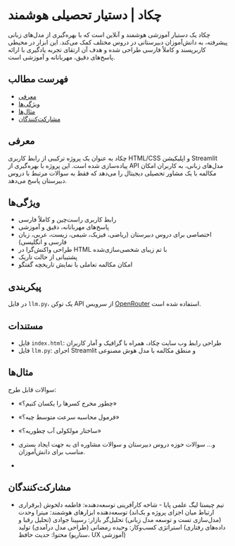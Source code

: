 # چکاد | دستیار تحصیلی هوشمند

چکاد یک دستیار آموزشی هوشمند و آنلاین است که با بهره‌گیری از مدل‌های زبانی پیشرفته، به دانش‌آموزان دبیرستانی در دروس مختلف کمک می‌کند. این ابزار در محیطی کاربرپسند و کاملاً فارسی طراحی شده و هدف آن ارتقای تجربه یادگیری با ارائه پاسخ‌های دقیق، مهربانانه و آموزشی است.

## فهرست مطالب

- [معرفی](#معرفی)
- [ویژگی‌ها](#ویژگی‌ها)
- [مثال‌ها](#مثال‌ها)
- [مشارکت‌کنندگان](#مشارکت‌کنندگان)

## معرفی

چکاد به عنوان یک پروژه ترکیبی از رابط کاربری HTML/CSS و اپلیکیشن Streamlit پیاده‌سازی شده است. این پروژه با بهره‌گیری از API مدل‌های زبانی، به کاربران امکان مکالمه با یک مشاور تحصیلی دیجیتال را می‌دهد که فقط به سوالات مرتبط با دروس دبیرستان پاسخ می‌دهد.

## ویژگی‌ها

- رابط کاربری راست‌چین و کاملاً فارسی
- پاسخ‌های مهربانانه، دقیق و آموزشی
- اختصاصی برای دروس دبیرستان (ریاضی، فیزیک، شیمی، زیست، عربی، زبان فارسی و انگلیسی)
- طراحی واکنش‌گرا در HTML با تم زیبای شخصی‌سازی‌شده
- پشتیبانی از حالت تاریک
- امکان مکالمه تعاملی با نمایش تاریخچه گفتگو

## پیکربندی

در فایل `llm.py`، یک توکن API از سرویس [OpenRouter](https://openrouter.ai) استفاده شده است.

## مستندات

- فایل `index.html`: طراحی رابط وب سایت چکاد، همراه با گرافیک و آمار کاربران
- فایل `llm.py`: اجرای Streamlit و منطق مکالمه با مدل هوش مصنوعی

## مثال‌ها

سوالات قابل طرح:
- «چطور مخرج کسرها را یکسان کنیم؟»
- «فرمول محاسبه سرعت متوسط چیه؟»
- «ساختار مولکولی آب چطوریه؟»

- و... سوالات حوزه دروس دبیرستان و سوالات مشاوره ای به جهت ایجاد بستری مناسب برای دانش‌آموزان.
- 
## مشارکت‌کنندگان

- تیم چیستا لیگ علمی پایا - شاخه کارآفرینی
  توسعه‌دهنده: فاطمه دلخوش (برقراری ارتباط میان اجزای پروژه و بک‌اند)
  توسعه‌دهنده ابزارهای هوشمند: میترا وحدت (مدل‌سازی تست و توسعه مدل زبانی)
  تحلیل‌گر بازار: رسپینا جوادی (تحلیل رقبا و داده‌های رفتاری)
  استراتژی کسب‌وکار: وحیده رمضانی (طراحی مدل درآمدی)
  تولید محتوا: حدیث حافظ (سناریو، UX آموزشی)

